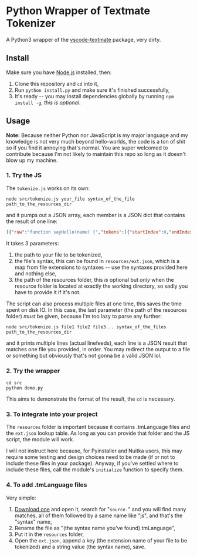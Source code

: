 # Python Wrapper of Textmate Tokenizer

A Python3 wrapper of the [vscode-textmate](https://github.com/microsoft/vscode-textmate) package, very dirty.

## Install

Make sure you have [Node.js](https://nodejs.org) installed, then:

1. Clone this repository and `cd` into it,
2. Run `python install.py` and make sure it's finished successfully,
3. It's ready -- you may install dependencies globally by running `npm install -g`, *this is optional*.

## Usage

**Note:** Because neither Python nor JavaScript is my major language and my knowledge is not very much beyond hello-worlds, the code is a ton of shit so if you find it annoying that's normal. You are super welcomed to contribute because I'm not likely to maintain this repo so long as it doesn't blow up my machine.

### 1. Try the JS

The `tokenize.js` works on its own:

```console
node src/tokenize.js your_file syntax_of_the_file path_to_the_resources_dir
```

and it pumps out a JSON array, each member is a JSON dict that contains the result of one line:

```json
[{"raw":"function sayHello(name) {","tokens":[{"startIndex":0,"endIndex":8,"scopes":["source.js","meta.function.js","storage.type.function.js"]},{"startIndex":8,"endIndex":9,"scopes":["source.js","meta.function.js"]},{"startIndex":9,"endIndex":17,"scopes":["source.js","meta.function.js","entity.name.function.js"]}...
```

It takes 3 parameters:

1. the path to your file to be tokenized,
2. the file's syntax, this can be found in `resources/ext.json`, which is a map from file extensions to syntaxes -- use the syntaxes provided here and nothing else,
3. the path of the resources folder, this *is* optional but *only* when the resource folder is located at exactly the working directory, so sadly you have to provide it if it's not.

The script can also process multiple files at one time, this saves the time spent on disk IO. In this case, the last parameter (the path of the resources folder) *must* be given, because I'm too lazy to parse any further:

```console
node src/tokenize.js file1 file2 file3... syntax_of_the_files path_to_the_resources_dir
```

and it prints multiple lines (actual linefeeds), each line is a JSON result that matches one file you provided, in order. You may redirect the output to a file or something but obviously that's not gonna be a valid JSON lol.

### 2. Try the wrapper

```console
cd src
python demo.py
```

This aims to demonstrate the format of the result, the `cd` is necessary.

### 3. To integrate into your project

The `resources` folder is important because it contains .tmLanguage files and the `ext.json` lookup table. As long as you can provide that folder and the JS script, the module will work.

I will not instruct here because, for Pyinstaller and Nuitka users, this may require some testing and design choices need to be made (if or not to include these files in your package). Anyway, if you've settled where to include these files, call the module's `initialize` function to specify them.

### 4. To add .tmLanguage files

Very simple:

1. [Download one](http://github.com/orgs/textmate/repositories) and open it, search for "`source.`" and you will find many matches, all of them followed by a same name like "js", and that's the "syntax" name,
2. Rename the file as "(the syntax name you've found).tmLanguage",
3. Put it in the `resources` folder,
4. Open the `ext.json`, append a key (the extension name of your file to be tokenized) and a string value (the syntax name), save.
